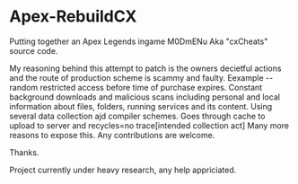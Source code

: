 # Apex-RebuildCX 

Putting together an Apex Legends ingame M0DmENu Aka "cxCheats" source code. 

My reasoning behind this attempt to patch is the owners decietful actions and the route of production scheme is scammy and faulty.
  Eexample -- random restricted access before time of purchase expires.
  Constant background downloads and malicious scans including personal and local information about files, folders, running services and its content.
  Using several data collection ajd compiler schemes.
  Goes through cache to upload to server and recycles=no trace[intended collection act]
  Many more reasons to expose this. 
  Any contributions are welcome.
  
  Thanks.

Project currently under heavy research, any help appriciated.
